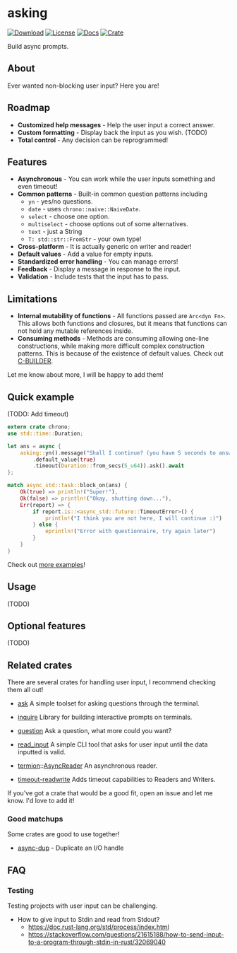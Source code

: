 # asking
[![Download](https://img.shields.io/crates/d/asking)](https://crates.io/crates/asking)
[![License](https://img.shields.io/crates/l/asking)](https://github.com/saona-raimundo/asking)
[![Docs](https://docs.rs/asking/badge.svg)](https://docs.rs/asking/)
[![Crate](https://img.shields.io/crates/v/asking.svg)](https://crates.io/crates/asking)

Build async prompts.

## About

Ever wanted non-blocking user input? Here you are!

## Roadmap

- **Customized help messages** - Help the user input a correct answer.
- **Custom formatting** - Display back the input as you wish. (TODO)
- **Total control** - Any decision can be reprogrammed!

## Features

- **Asynchronous** - You can work while the user inputs something and even timeout!
- **Common patterns** - Built-in common question patterns including 
  - `yn` - yes/no questions.
  - `date` - uses `chrono::naive::NaiveDate`.
  - `select` - choose one option.
  - `multiselect` - choose options out of some alternatives.
  - `text` - just a String
  - `T: std::str::FromStr` - your own type!
- **Cross-platform** - It is actually generic on writer and reader!
- **Default values** - Add a value for empty inputs.
- **Standardized error handling** - You can manage errors!
- **Feedback** - Display a message in response to the input.
- **Validation** - Include tests that the input has to pass.


## Limitations

- **Internal mutability of functions** - All functions passed are `Arc<dyn Fn>`. This  allows both functions and closures, but it means that functions can not hold any mutable references inside.
- **Consuming methods** - Methods are consuming allowing one-line constructions, while making more difficult complex construction patterns. This is because of the existence of default values. Check out [C-BUILDER](https://rust-lang.github.io/api-guidelines/type-safety.html#c-builder).

Let me know about more, I will be happy to add them!

## Quick example

(TODO: Add timeout)

```rust
extern crate chrono;
use std::time::Duration;

let ans = async {
    asking::yn().message("Shall I continue? (you have 5 seconds to answer)")
        .default_value(true)
        .timeout(Duration::from_secs(5_u64)).ask().await
};

match async_std::task::block_on(ans) {
    Ok(true) => println!("Super!"),
    Ok(false) => println!("Okay, shutting down..."),
    Err(report) => {
        if report.is::<async_std::future::TimeoutError>() {
            println!("I think you are not here, I will continue :)")
        } else {
            eprintln!("Error with questionnaire, try again later")
        }
    }
}
```



Check out [more examples](https://github.com/saona-raimundo/asking/tree/main/examples)!

## Usage

(TODO)

## Optional features

(TODO)

## Related crates

There are several crates for handling user input, I recommend checking them all out! 

- [ask](https://crates.io/crates/ask) 
  A simple toolset for asking questions through the terminal.
- [inquire](https://crates.io/crates/inquire) 
  Library for building interactive prompts on terminals.

- [question](https://crates.io/crates/question)
  Ask a question, what more could you want?
- [read_input](https://crates.io/crates/read_input)
  A simple CLI tool that asks for user input until the data inputted is valid.
- [termion](https://docs.rs/termion/1.5.6/termion/index.html)::[AsyncReader](https://docs.rs/termion/1.5.6/termion/struct.AsyncReader.html)
  An asynchronous reader.
- [timeout-readwrite](https://crates.io/crates/timeout-readwrite)
  Adds timeout capabilities to Readers and Writers.

If you've got a crate that would be a good fit, open an issue and let me know. I'd love to add it!

### Good matchups

Some crates are good to use together!

- [async-dup](https://crates.io/crates/async-dup) - Duplicate an I/O handle

## FAQ

### Testing

Testing projects with user input can be challenging.

- How to give input to Stdin and read from Stdout?
  - https://doc.rust-lang.org/std/process/index.html
  - https://stackoverflow.com/questions/21615188/how-to-send-input-to-a-program-through-stdin-in-rust/32069040
